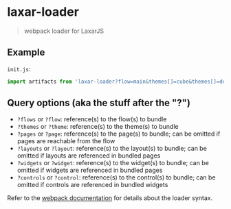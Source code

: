 # laxar-loader

> webpack loader for LaxarJS

## Example

`init.js`:

```js
import artifacts from 'laxar-loader?flow=main&themes[]=cube&themes[]=default!./package.json';
```

## Query options (aka the stuff after the "?")

- `?flows` or `?flow`: reference(s) to the flow(s) to bundle
- `?themes` or `?theme`: reference(s) to the theme(s) to bundle
- `?pages` or `?page`: reference(s) to the page(s) to bundle; can be omitted if pages are reachable from the flow
- `?layouts` or `?layout`: reference(s) to the layout(s) to bundle; can be omitted if layouts are referenced in bundled pages
- `?widgets` or `?widget`: reference(s) to the widget(s) to bundle; can be omitted if widgets are referenced in bundled pages
- `?controls` or `?control`: reference(s) to the control(s) to bundle; can be omitted if controls are referenced in bundled widgets

Refer to the [webpack documentation][parse-query] for details about the loader syntax.


[parse-query]: https://github.com/webpack/loader-utils#parsequery
